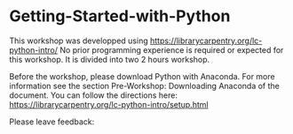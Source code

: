 # Getting-Started-with-Python

This workshop was developped using https://librarycarpentry.org/lc-python-intro/
No prior programming experience is required or expected for this workshop. It is divided into two 2 hours workshop.

Before the workshop, please download Python with Anaconda. For more information see the section Pre-Workshop: Downloading Anaconda of the document.
You can follow the directions here: https://librarycarpentry.org/lc-python-intro/setup.html 

Please leave feedback: 
